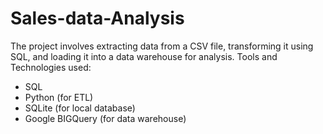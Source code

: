 # Sales-data-Analysis
 The project involves extracting data from a CSV file, transforming it using SQL, and loading it into a data warehouse for analysis.
Tools and Technologies used:
* SQL
* Python (for ETL)
* SQLite (for local database)
* Google BIGQuery (for data warehouse)
